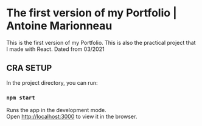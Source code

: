# The first version of my Portfolio | Antoine Marionneau

This is the first version of my Portfolio. This is also the practical project that I made with React. 
Dated from 03/2021

## CRA SETUP

In the project directory, you can run:

### `npm start`

Runs the app in the development mode.\
Open [http://localhost:3000](http://localhost:3000) to view it in the browser.

